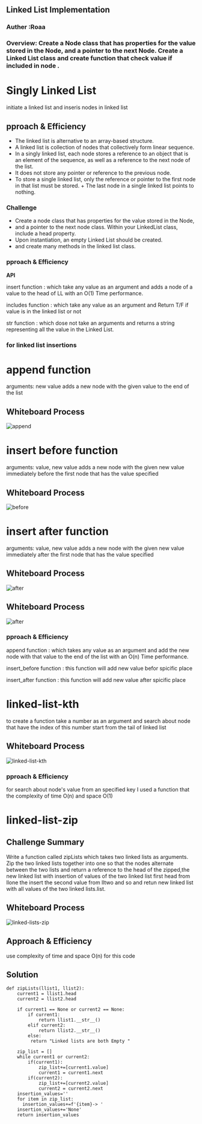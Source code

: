 ## Linked List Implementation
### Auther :Roaa


### Overview: Create a Node class that has properties for the value stored in the Node, and a pointer to the next Node. Create a Linked List class and create function that check value if included in node .


# Singly Linked List
initiate a linked list and inseris nodes in linked list
## pproach & Efficiency

+ The linked list is alternative to an array-based structure.
+ A linked list is collection of nodes that collectively form linear sequence.
+ In a singly linked list, each node stores a reference to an object that is an element of the sequence, as    well as a reference to the next node of the list.
+ It does not store any pointer or reference to the previous node.
+ To store a single linked list, only the reference or pointer to the first node in that list must be stored. + The last node in a single linked list points to nothing.

### Challenge
+ Create a node class that has properties for the value stored in the Node,
+ and a pointer to the next node class. Within your LinkedList class, include a head property.
+ Upon instantiation, an empty Linked List should be created.
+ and create many methods in the linked list class.

### pproach & Efficiency
**API**

insert function : which take any value as an argument and adds a node of a value to the head of LL with an O(1) Time performance.

includes function : which take any value as an argument and Return T/F if value is in the linked list or not

str function : which dose not take an arguments and returns a string representing all the value in the Linked List.

### for linked list insertions
# append function
arguments: new value
adds a new node with the given value to the end of the list
## Whiteboard Process
![append](assets/append.jpg)
# insert before function
arguments: value, new value
adds a new node with the given new value immediately before the first node that has the value specified
## Whiteboard Process
![before](assets/insert-before_new.jpg)
# insert after function
arguments: value, new value
adds a new node with the given new value immediately after the first node that has the value specified

## Whiteboard Process
![after](assets/insert_after_new.jpg)

## Whiteboard Process
![after](assets/insert_after_new.jpg)


### pproach & Efficiency

append function : which takes any value as an argument and add the new node with that value to the end of the list with an O(n) Time performance.

insert_before function : this function will add new value befor spicific place

insert_after function : this function will add new value after spicific place

# linked-list-kth
to create a function take a number as an argument and search about node that have the index of this number start from the tail of linked list

## Whiteboard Process
 ![linked-list-kth](assets/kth.jpg)

### pproach & Efficiency
for search about node's value from an specified key I used a function that the complexity of time O(n) and space O(1)

# linked-list-zip
## Challenge Summary
Write a function called zipLists which takes two linked lists as arguments. Zip the two linked lists together into one so that the nodes alternate between the two lists and return a reference to the head of the zipped,the new linked list with insertion of values of the two linked list first head from llone the insert the second value from lltwo and so and retun new linked list with all values of the two linked lists.list.


## Whiteboard Process
![linked-lists-zip](assets/zip-linked-lists.jpg)

## Approach & Efficiency
use complexity of  time and space O(n) for this code
## Solution

```
def zipLists(llist1, llist2):
    current1 = llist1.head
    current2 = llist2.head

    if current1 == None or current2 == None:
        if current1:
            return llist1.__str__()
        elif current2:
            return llist2.__str__()
        else:
         return "Linked lists are both Empty "

    zip_list = []
    while current1 or current2:
        if(current1):
            zip_list+=[current1.value]
            current1 = current1.next
        if(current2):
            zip_list+=[current2.value]
            current2 = current2.next
    insertion_values=''
    for item in zip_list:
      insertion_values+=f'{item}-> '
    insertion_values+='None'
    return insertion_values
```
